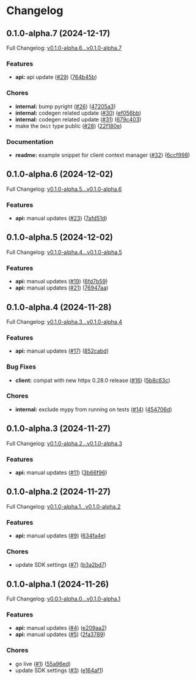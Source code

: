 # Changelog

## 0.1.0-alpha.7 (2024-12-17)

Full Changelog: [v0.1.0-alpha.6...v0.1.0-alpha.7](https://github.com/justement-api/justement-python/compare/v0.1.0-alpha.6...v0.1.0-alpha.7)

### Features

* **api:** api update ([#29](https://github.com/justement-api/justement-python/issues/29)) ([764b45b](https://github.com/justement-api/justement-python/commit/764b45b6636521f1ce38bb0725bbecea5896c7df))


### Chores

* **internal:** bump pyright ([#26](https://github.com/justement-api/justement-python/issues/26)) ([47205a3](https://github.com/justement-api/justement-python/commit/47205a39cda28d00b445dcb5970ec7ac44ab63e9))
* **internal:** codegen related update ([#30](https://github.com/justement-api/justement-python/issues/30)) ([ef056bb](https://github.com/justement-api/justement-python/commit/ef056bbcbaaf23313b510584778049c42b5caae1))
* **internal:** codegen related update ([#31](https://github.com/justement-api/justement-python/issues/31)) ([679c403](https://github.com/justement-api/justement-python/commit/679c403e580d438990a844412ccf025b65c414e4))
* make the `Omit` type public ([#28](https://github.com/justement-api/justement-python/issues/28)) ([22f180e](https://github.com/justement-api/justement-python/commit/22f180ee52eccd6c72a22d6f94a1ed1d7711f939))


### Documentation

* **readme:** example snippet for client context manager ([#32](https://github.com/justement-api/justement-python/issues/32)) ([6ccf998](https://github.com/justement-api/justement-python/commit/6ccf9987583d0dc797d6ddce4910a7aac229e49a))

## 0.1.0-alpha.6 (2024-12-02)

Full Changelog: [v0.1.0-alpha.5...v0.1.0-alpha.6](https://github.com/justement-api/justement-python/compare/v0.1.0-alpha.5...v0.1.0-alpha.6)

### Features

* **api:** manual updates ([#23](https://github.com/justement-api/justement-python/issues/23)) ([7afd51d](https://github.com/justement-api/justement-python/commit/7afd51d3bc776d86cd44d6f33563bebb9e1a8dfa))

## 0.1.0-alpha.5 (2024-12-02)

Full Changelog: [v0.1.0-alpha.4...v0.1.0-alpha.5](https://github.com/justement-api/justement-python/compare/v0.1.0-alpha.4...v0.1.0-alpha.5)

### Features

* **api:** manual updates ([#19](https://github.com/justement-api/justement-python/issues/19)) ([6fd7b59](https://github.com/justement-api/justement-python/commit/6fd7b59bde6be4107a05355e1ada82448fe3118c))
* **api:** manual updates ([#21](https://github.com/justement-api/justement-python/issues/21)) ([76947aa](https://github.com/justement-api/justement-python/commit/76947aadfeada2667328e988af3f477e33c1d8a2))

## 0.1.0-alpha.4 (2024-11-28)

Full Changelog: [v0.1.0-alpha.3...v0.1.0-alpha.4](https://github.com/justement-api/justement-python/compare/v0.1.0-alpha.3...v0.1.0-alpha.4)

### Features

* **api:** manual updates ([#17](https://github.com/justement-api/justement-python/issues/17)) ([852cabd](https://github.com/justement-api/justement-python/commit/852cabdd488a51b44a597f7a9347fc3c78df1ff5))


### Bug Fixes

* **client:** compat with new httpx 0.28.0 release ([#16](https://github.com/justement-api/justement-python/issues/16)) ([5b8c63c](https://github.com/justement-api/justement-python/commit/5b8c63c61910b9381e7065b66c6ae54ea1c504d0))


### Chores

* **internal:** exclude mypy from running on tests ([#14](https://github.com/justement-api/justement-python/issues/14)) ([454706d](https://github.com/justement-api/justement-python/commit/454706d5dfa3ece84f710214037706e2596ee01d))

## 0.1.0-alpha.3 (2024-11-27)

Full Changelog: [v0.1.0-alpha.2...v0.1.0-alpha.3](https://github.com/justement-api/justement-python/compare/v0.1.0-alpha.2...v0.1.0-alpha.3)

### Features

* **api:** manual updates ([#11](https://github.com/justement-api/justement-python/issues/11)) ([3b66f96](https://github.com/justement-api/justement-python/commit/3b66f966ad26bfc58548aabd10136eb31f7e12e0))

## 0.1.0-alpha.2 (2024-11-27)

Full Changelog: [v0.1.0-alpha.1...v0.1.0-alpha.2](https://github.com/justement-api/justement-python/compare/v0.1.0-alpha.1...v0.1.0-alpha.2)

### Features

* **api:** manual updates ([#9](https://github.com/justement-api/justement-python/issues/9)) ([634fa4e](https://github.com/justement-api/justement-python/commit/634fa4e9a141491d2e89472547c27b87a64d6742))


### Chores

* update SDK settings ([#7](https://github.com/justement-api/justement-python/issues/7)) ([b3a2bd7](https://github.com/justement-api/justement-python/commit/b3a2bd7be5475f61c94713809ebc5e608ed9c1cc))

## 0.1.0-alpha.1 (2024-11-26)

Full Changelog: [v0.0.1-alpha.0...v0.1.0-alpha.1](https://github.com/justement-api/justement-python/compare/v0.0.1-alpha.0...v0.1.0-alpha.1)

### Features

* **api:** manual updates ([#4](https://github.com/justement-api/justement-python/issues/4)) ([e209aa2](https://github.com/justement-api/justement-python/commit/e209aa2034c220add02fee82f6e6c1944ba72125))
* **api:** manual updates ([#5](https://github.com/justement-api/justement-python/issues/5)) ([2fa3789](https://github.com/justement-api/justement-python/commit/2fa3789cea61f6ae549e8a2ca9143c1daec44f3a))


### Chores

* go live ([#1](https://github.com/justement-api/justement-python/issues/1)) ([55a96ed](https://github.com/justement-api/justement-python/commit/55a96ed6932f663ce848532f726cd3cea1e0fd94))
* update SDK settings ([#3](https://github.com/justement-api/justement-python/issues/3)) ([e164af1](https://github.com/justement-api/justement-python/commit/e164af15a3d939c7f033e26203ec4c21e151066a))
